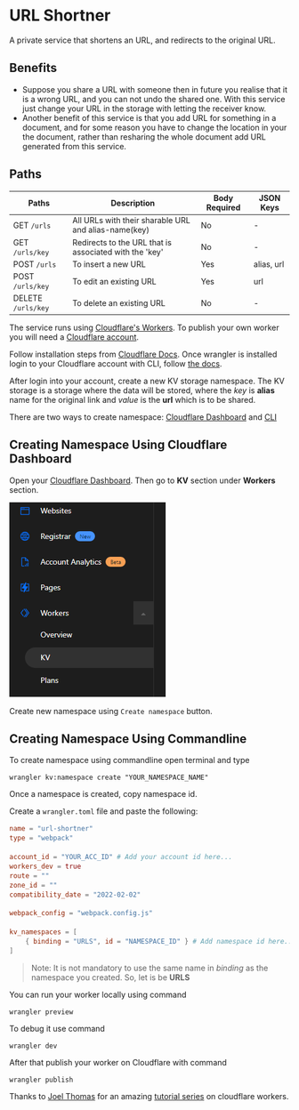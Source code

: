 # URL Shortner

A private service that shortens an URL, and redirects to the original URL.

## Benefits

- Suppose you share a URL with someone then in future you realise that it is a wrong URL, and you can not undo the shared one. With this service just change your URL in the storage with letting the receiver know.
- Another benefit of this service is that you add URL for something in a document, and for some reason you have to change the location in your the document, rather than resharing the whole document add URL generated from this service.

## Paths

| **Paths**         | **Description**                                        | **Body Required** | **JSON Keys** |
|------------------|--------------------------------------------------------|-------------------|---------------|
| GET `/urls`       | All URLs with their sharable URL and alias-name(key)   | No                | -             |
| GET `/urls/key`   | Redirects to the URL that is associated with the 'key' | No                | -             |
| POST `/urls`      | To insert a new URL                                    | Yes               | alias, url    |
| POST `/urls/key`  | To edit an existing URL                                | Yes               | url           |
| DELETE `/urls/key` | To delete an existing URL                              | No                | -             |

The service runs using [Cloudflare's Workers](https://workers.cloudflare.com/). To publish your own worker you will need a [Cloudflare account](https://dash.cloudflare.com/).

Follow installation steps from [Cloudflare Docs](https://developers.cloudflare.com/workers/). Once wrangler is installed login to your Cloudflare account with CLI, follow [the docs](https://developers.cloudflare.com/workers/cli-wrangler/authentication).

After login into your account, create a new KV storage namespace. The KV storage is a storage where the data will be stored, where the _key_ is **alias** name for the original link and _value_ is the **url** which is to be shared.

There are two ways to create namespace: [Cloudflare Dashboard](#creating-namespace-using-cloudflare-dashboard) and [CLI](#creating-namespace-using-commandline)

## Creating Namespace Using Cloudflare Dashboard

Open your [Cloudflare Dashboard](https://dash.cloudflare.com/). Then go to **KV** section under **Workers** section.

![Cloudflare Dashboard KV](./readme-images/cloudflare-dashboard-kv.png)

Create new namespace using `Create namespace` button.

## Creating Namespace Using Commandline

To create namespace using commandline open terminal and type

```text
wrangler kv:namespace create "YOUR_NAMESPACE_NAME"
```

Once a namespace is created, copy namespace id.

Create a `wrangler.toml` file and paste the following:

```toml
name = "url-shortner"
type = "webpack"

account_id = "YOUR_ACC_ID" # Add your account id here...
workers_dev = true
route = ""
zone_id = ""
compatibility_date = "2022-02-02"

webpack_config = "webpack.config.js"

kv_namespaces = [
    { binding = "URLS", id = "NAMESPACE_ID" } # Add namespace id here...
]
```

> Note: It is not mandatory to use the same name in _binding_ as the namespace you created. So, let is be **URLS**

You can run your worker locally using command

```text
wrangler preview
```

To debug it use command

```text
wrangler dev
```

After that publish your worker on Cloudflare with command

```text
wrangler publish
```

Thanks to [Joel Thomas](https://joel.net) for an amazing [tutorial series](https://www.youtube.com/playlist?list=PL59tadyXaIqXkyNIPEgXAZqeyPgQjxxM3) on cloudflare workers.
